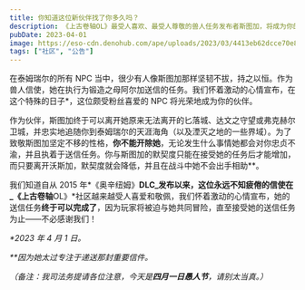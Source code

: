 ```yaml
---
title: 你知道这位新伙伴找了你多久吗？
description: 《上古卷轴OL》最受人喜欢、最受人尊敬的兽人任务发布者斯图加，将成为你的伙伴！
pubDate: 2023-04-01
image: https://eso-cdn.denohub.com/ape/uploads/2023/03/4413eb62dcce70e8e792faa2579b41d3.jpg
tags: ["社区", "公告"]
---
```


在泰姆瑞尔的所有 NPC
当中，很少有人像斯图加那样坚韧不拔，持之以恒。作为兽人信使，她在执行为锻造之母阿尔加送信的任务。我们怀着激动的心情宣布，在这个特殊的日子\*，这位颇受粉丝喜爱的
NPC 将光荣地成为你的伙伴。

作为伙伴，斯图加终于可以离开她原来无法离开的匕落城、达文之守望或弗克赫尔卫城，并忠实地追随你到泰姆瑞尔的天涯海角（以及湮灭之地的一些界域）。为了致敬斯图加坚定不移的性格，**你不能开除她**，无论发生什么事情她都会对你忠贞不渝，并且执着于送信任务。你与斯图加的默契度只能在接受她的任务后才能增加，而只要离开沃斯加，默契度就会降低，并且在战斗中她不会出手相助\*\*。

我们知道自从 2015
年*《奥辛纽姆》**DLC_发布以来，这位永远不知疲倦的信使在_《上古卷轴**OL》*社区越来越受人喜爱和敬佩，我们怀着激动的心情宣布，她的送信任务**终于可以完成了**，因为玩家将被迫与她共同冒险，直至接受她的送信任务为止——不必感谢我们！

_\*2023 年 4 月 1 日。_

_\*\*因为她太过专注于递送那封重要信件。_

_（备注：我司法务提请各位注意，今天是**四月一日愚人节**，请别太当真。）_
